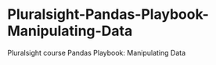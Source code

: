 # Pluralsight-Pandas-Playbook-Manipulating-Data
Pluralsight course Pandas Playbook: Manipulating Data
